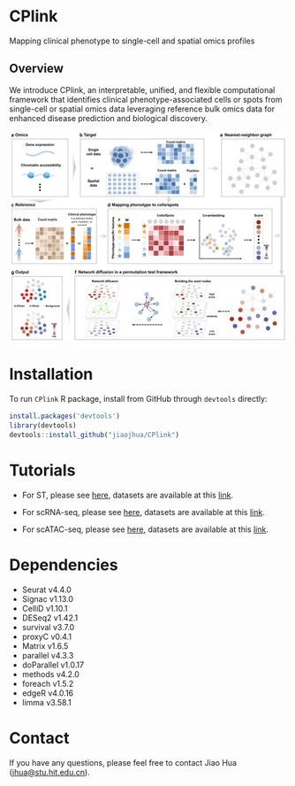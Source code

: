# CPlink
Mapping clinical phenotype to single-cell and spatial omics profiles 

## Overview
We introduce CPlink, an interpretable, unified, and flexible computational framework that identifies clinical phenotype-associated cells or spots from single-cell or spatial omics data leveraging reference bulk omics data for enhanced disease prediction and biological discovery.

<p align="center">
<img  src="vignettes/Figure%201.jpg" width="800" height=auto > 
</p>

# Installation
To run ``CPlink`` R package, install from GitHub through ``devtools`` directly:
```R
install.packages('devtools')
library(devtools)
devtools::install_github("jiaojhua/CPlink")
```

# Tutorials

* For ST, please see [here](https://github.com/jiaojhua/CPlink/blob/main/vignettes/Tutorial-ST.ipynb), datasets are available at this [link](10.6084/m9.figshare.30120487).

* For scRNA-seq, please see [here](https://github.com/jiaojhua/CPlink/blob/main/vignettes/Tutorial-scRNA-seq.ipynb), datasets are available at this [link](https://drive.google.com/drive/folders/1vEdG0MOwRcHhB02CYn9s1REBzFt4-kh7?usp=drive_link).

* For scATAC-seq, please see [here](https://github.com/jiaojhua/CPlink/blob/main/vignettes/Tutorial-scATAC-seq.ipynb), datasets are available at this [link](https://drive.google.com/drive/folders/1vEdG0MOwRcHhB02CYn9s1REBzFt4-kh7?usp=drive_link).

# Dependencies
- Seurat v4.4.0
- Signac v1.13.0
- CelliD v1.10.1
- DESeq2 v1.42.1
- survival v3.7.0
- proxyC v0.4.1
- Matrix v1.6.5
- parallel v4.3.3
- doParallel v1.0.17
- methods v4.2.0
- foreach v1.5.2
- edgeR v4.0.16
- limma v3.58.1

# Contact
If you have any questions, please feel free to contact Jiao Hua (jhua@stu.hit.edu.cn).
